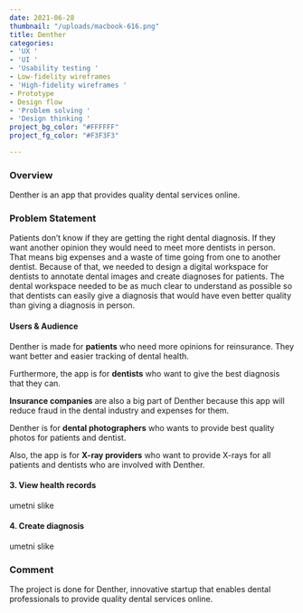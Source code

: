 ```yaml
---
date: 2021-06-28
thumbnail: "/uploads/macbook-616.png"
title: Denther
categories:
- 'UX '
- 'UI '
- 'Usability testing '
- Low-fidelity wireframes
- 'High-fidelity wireframes '
- Prototype
- Design flow
- 'Problem solving '
- 'Design thinking '
project_bg_color: "#FFFFFF"
project_fg_color: "#F3F3F3"

---
```

### **Overview**

Denther is an app that provides quality dental services online.

### **Problem Statement**

Patients don’t know if they are getting the right dental diagnosis. If they want another opinion they would need to meet more dentists in person. That means big expenses and a waste of time going from one to another dentist. Because of that, we needed to design a digital workspace for dentists to annotate dental images and create diagnoses for patients. The dental workspace needed to be as much clear to understand as possible so that dentists can easily give a diagnosis that would have even better quality than giving a diagnosis in person.

#### **Users & Audience**

Denther is made for **patients** who need more opinions for reinsurance. They want better and easier tracking of dental health.

Furthermore, the app is for **dentists** who want to give the best diagnosis that they can.

**Insurance companies** are also a big part of Denther because this app will reduce fraud in the dental industry and expenses for them.

Denther is for **dental photographers** who wants to provide best quality photos for patients and dentist.

Also, the app is for **X-ray providers** who want to provide X-rays for all patients and dentists who are involved with Denther.

#### 3. View health records

umetni slike

#### 4. Create diagnosis

umetni slike

### Comment

The project is done for Denther, innovative startup that enables dental professionals to provide quality dental services online.